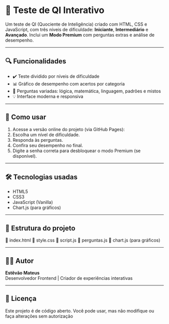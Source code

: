 # 🧠 Teste de QI Interativo

Um teste de QI (Quociente de Inteligência) criado com HTML, CSS e JavaScript, com três níveis de dificuldade: **Iniciante**, **Intermediário** e **Avançado**. Inclui um **Modo Premium** com perguntas extras e análise de desempenho.

---

## 🔍 Funcionalidades

- ✔️ Teste dividido por níveis de dificuldade
- 📊 Gráfico de desempenho com acertos por categoria
- 🎯 Perguntas variadas: lógica, matemática, linguagem, padrões e mistos
- 💡 Interface moderna e responsiva

---

## 🚀 Como usar

1. Acesse a versão online do projeto (via GitHub Pages):
2. Escolha um nível de dificuldade.
3. Responda às perguntas.
4. Confira seu desempenho no final.
5. Digite a senha correta para desbloquear o modo Premium (se disponível).

---

## 🛠 Tecnologias usadas

- HTML5
- CSS3
- JavaScript (Vanilla)
- Chart.js (para gráficos)

---

## 📁 Estrutura do projeto
📁 index.html 📁 style.css 📁 script.js 📁 perguntas.js 📁 chart.js (para gráficos)

---

## 👨‍💻 Autor

**Estêvão Mateus**  
Desenvolvedor Frontend | Criador de experiências interativas

---

## 📜 Licença

Este projeto é de código aberto. Você pode usar, mas não modifique ou faça alterações sem autorização 
